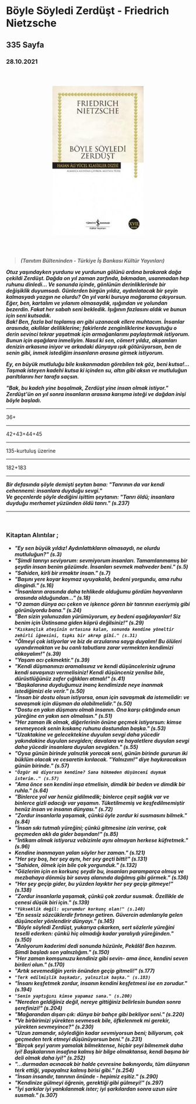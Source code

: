   
# Böyle Söyledi Zerdüşt - Friedrich Nietzsche
##  335 Sayfa
### 28.10.2021
  
<br>

  <p align="center" style="padding: 10px">
    <img alt="Böyle-Söyledi-Zerdüşt-Friedrich-Nietzsche" src="../images/93_boyle_soyledi_zerdust.jpg" width="250">
    <br>

<br>
<br>


> ***(Tanıtım Bülteninden - Türkiye İş Bankası Kültür Yayınları)***

***Otuz yaşındayken yurdunu ve yurdunun gölünü ardına bırakarak dağa çekildi Zerdüşt. Dağda on yıl zaman zarfında, bıkmadan, usanmadan hep ruhunu dinledi... Ve sonunda içinde, gönlünün derinliklerinde bir değişiklik duyumsadı. Günlerden birgün yıldız, aydınlatacak bir şeyin kalmasyadı yazgın ne olurdu? On yıl varki buruya mağarama çıkıyorsun. Eğer, ben, kartalım ve yılanım olmasaydık, ışığından ve yolundan bezerdin. Fakat her sabah seni bekledik. Işığının fazlasını aldık ve bunun için seni kutsadık. <br>
Bak! Ben, fazla bal toplamış arı gibi uzanacak ellere muhtacım. İnsanlar arasında, akıllılar deliliklerine; fakirlerde zenginliklerine kavuştuğu o derin sevinci tekrar yaşatmak için armağanlarımı paylaştırmak istiyorum. Bunun için aşağılara inmeliyim. Nasıl ki sen, cömert yıldız, akşamları denizin arkasına iniyor ve arkadaki dünyaya ışık götürüyorsan, ben de senin gibi, inmek istediğim insanların arasına girmek istiyorum.***

***Ey, en büyük mutluluğu bile kıskanmadan görebilen tek göz, beni kutsa!... Taşmak isteyen kadehi kutsa ki içinden su, altın gibi aksın ve mutluluğun parıltılarını her tarafa saçsın.***

***"Bak, bu kadeh yine boşalmak, Zerdüşt yine insan olmak istiyor." Zerdüşt'ün on yıl sonra insanların arasına karışma isteği ve dağdan inişi böyle başladı.***
_____

36+

____

42+43+44+45

____

135-kurtuluş üzerine

____

182+183

________

***Bir defasında şöyle demişti şeytan bana: "Tanrının da var kendi cehennemi: insanlara duyduğu sevgi." <br> Ve geçenlerde şöyle dediğini işittim şeytanın: "Tanrı öldü; insanlara duyduğu merhamet yüzünden öldü tanrı." (s.237)***

__________

<br>

### Kitaptan Alıntılar ;
- ***"Ey sen büyük yıldız! Aydınlattıkların olmasaydı, ne olurdu mutluluğun?" (s.3)***
- ***"Şimdi tanrıyı seviyorum: sevmiyorum insanları. Tamamlanmamış bir şeydin insan benim gözümde. İnsanları sevmek mahveder beni." (s.5)***
- ***"Sahiden, kirli bir ırmaktır insan." (s.7)***
- ***"Başını yere koyar koymaz uyuyakaldı, bedeni yorgundu, ama ruhu dingindi." (s.16)***
- ***"İnsanların arasında daha tehlikede olduğumu gördüm hayvanların arasında olduğundan..." (s.18)***
- ***"O zaman dünya acı çeken ve işkence gören bir tanrının eseriymiş gibi görünüyordu bana." (s.24)***
- ***"Ben sizin yolunuzdan yürümüyorum, ey bedeni aşağılayanlar! Siz benim için Üstinsana giden köprü değilsiniz!" (s.29)***
- ***`"Kıskançlık ateşinin ortasına kalan, sonunda kendine yöneltir zehirli iğnesini, tıpkı bir akrep gibi." (s.31)`***
- ***"Ölmeyi çok istiyorlar ve biz de arzularına saygı duyalım! Bu ölüleri uyandırmaktan ve bu canlı tabutlara zarar vermekten kendimizi alıkoyalım!" (s.39)***
- ***"Yaşam acı çekmektir." (s.39)***
- ***"Kendi düşmanınızı aramalısınız ve kendi düşünceleriniz uğruna kendi savaşınızı vermelisiniz! Kendi düşünceniz yenilse bile, dürüstlüğünüz zafer çığlıkları atmalı!" (s.41)***
- ***"Başkalarına duyduğumuz inanç kendimizde neye inanmak istediğimizi ele verir." (s.50)***
- ***"İnsan bir dostu olsun istiyorsa, onun için savaşmak da istemelidir: ve savaşmak için düşman da olabilmelidir." (s.50)*** 
- ***"Dostu en yakın düşmanı olmalı insanın. Ona karşı çıktığında onun yüreğine en yakın sen olmalısın." (s.51)***
- ***"Her zaman ilk olmak, diğerlerinin önüne geçmek istiyorsun: kimse sevmeyecek senin kıskanç ruhunu dostundan başka." (s.53)***
- ***"Uzaktakine ve gelecektekine duyulan sevgi daha yücedir yakındakine duyulan sevgiden; davalara ve hayaletlere duyulan sevgi daha yücedir insanlara duyulan sevgiden." (s.55)***
- ***"Oysa günün birinde yalnızlık yoracak seni, günün birinde gururun iki büklüm olacak ve cesaretin kırılacak. "Yalnızım!" diye haykıracaksın günün birinde." (s.57)***
- ***`"Özgür mü diyorsun kendine? Sana hükmeden düşünceni duymak isterim.." (s.57)`***
- ***"Ama önce sen kendini inşa etmelisin, dimdik bir beden ve dimdik bir ruhla." (s.64)***
- ***"Binlerce yol var henüz gidilmedik; binlerce çeşit sağlık var ve binlerce gizli adacığı var yaşamın. Tüketilmemiş ve keşfedilmemiştir henüz insan ve insanın dünyası." (s.72)***
- ***"Zordur insanlarla yaşamak, çünkü öyle zordur ki susmasını bilmek." (s.84)***
- ***"İnsan sıkı tutmalı yüreğini; çünkü gitmesine izin verirse, çok geçmeden aklı da gider başından!" (s.85)***
- ***"İntikam almak istiyoruz vebizimle aynı olmayan herkese küfretmek." (s.96)***
- ***Kendine inanmayan yalan söyler her zaman." (s.121)***
- ***"Her şey boş, her şey aynı, her şey geçti bitti!" (s.131)***
- ***"Sahiden, ölmek için bile çok yorgunduk." (s.132)***
- ***"Gözlerim için en korkunç şeydir bu, insanları paramparça olmuş ve mezbahaya dönmüş bir savaş alanında dağılmış gibi görmek." (s.136)***
- ***"Her şey geçip gider, bu yüzden layıktır her şey geçip gitmeye!" (s.138)*** 
- ***"Zordur insanlarla yaşamak, çünkü çok zordur susmak. Özellikle de çenesi düşük biri için." (s.139)***
- ***`"Yükseklik değil: uçurumdur korkunç olan!" (s.140)`***
- ***"En sessiz sözcüklerdir fırtınayı getiren. Güvercin adımlarıyla gelen düşünceler yönlendirir dünyayı." (s.145)***
- ***"Böyle söyledi Zerdüşt, yukarıya çıkarken, sert sözlerle yüreğini teselli ederken: çünkü hiç olmadığı kadar yaralıydı yüreğinden." (s.150)***
- ***"Anlıyorum kaderimi dedi sonunda hüzünle, Pekâlâ! Ben hazırım. Şimdi başladı son yalnızlığım." (s.150)***
- ***"Her zaman komşunuzu kendiniz gibi sevin- ama önce, kendini seven birileri olun." (s.170)***
- ***"Artık sevemediğin yerin önünden geçip gitmeli!" (s.177)***
- ***`"Terk edilmişlik başkadır, yalnızlık başka." (s.183)`***
- ***"İnsanı keşfetmek zordur, insanın kendini keşfetmesi ise en zorudur." (s.194)***
- ***`"Senin yaptığını kimse yapamaz sana." (s.200)`***
- ***"Nereden geldiğiniz değil, nereye gittiğiniz belirlesin bundan sonra şerefinizi!" (s.204)***
- ***"Mağarandan dışarı çık: dünya bir bahçe gibi bekliyor seni." (s.220)***
- ***"Ve birbirimizi yürekten sevmesek bile, öfkelenmek mi gerekir, yürekten sevmeyince?" (s.230)***
- ***"Uzun zamandır, söylediğin kadar sevmiyorsun beni; biliyorum, çok geçmeden terk etmeyi düşünüyorsun beni." (s.231)***
- ***"Birçok şeyi yarım yamalak bilmektense, hiçbir şeyi bilmemek daha iyi! Başkalarının insafına kalmış bir bilge olmaktansa, kendi başına bir deli olmak daha iyi!" (s.252)***
- ***"...durmadan acınacak bir halde çevresine bakınıyordu, tüm dünyanın terk ettiği, yapayalnız kalmış birisi gibi." (s.254)***
- ***"İnsan insandır, tanrının önünde - hepimiz eşitiz." (s.290)***
- ***"Kendinize gülmeyi öğrenin, gerektiği gibi gülmeyi!" (s.297)***
- ***"İyi şarkılar iyi yankılanmak ister; iyi şarkılardan sonra uzun süre susmalı." (s.307)***
